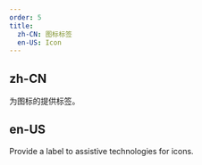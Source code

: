 ```yaml
---
order: 5
title:
  zh-CN: 图标标签
  en-US: Icon
---
```


## zh-CN

为图标的提供标签。

## en-US

Provide a label to assistive technologies for icons.
